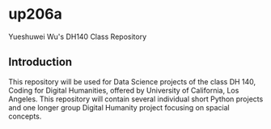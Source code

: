 # up206a
Yueshuwei Wu's DH140 Class Repository

## Introduction
This repository will be used for Data Science projects of the class DH 140, Coding for Digital Humanities, offered by University of California, Los Angeles. This repository will contain several individual short Python projects and one longer group Digital Humanity project focusing on spacial concepts. 
